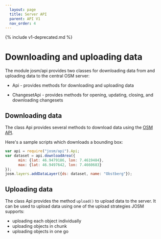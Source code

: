 ```yaml
---
  layout: page
  title: Server API
  parent: API V1
  nav_order: 4
---
```


{% include v1-deprecated.md %}

# Downloading and uploading data

The module <a data-js-object="module:josm/api">josm/api</a> provides two classes for downloading data from and uploading data to the central OSM server:

  * <a data-js-object="class:Api">Api</a> - provides methods for downloading and uploading data

  * <a data-js-object="class:ChangesetApi">ChangesetApi</a> - provides methods for opening, updating, closing, and downloading changesets

## Downloading data

The class <a data-js-object="class:Api">Api</a> provides several methods to download data
using the <a href="http://wiki.openstreetmap.org/wiki/API_v0.6">OSM API</a>.

Here's a sample scripts which downloads a bounding box:

```js
var api = require("josm/api").Api;
var dataset = api.downloadArea({
      min: {lat: 46.9479186, lon: 7.4619484}, 
      max: {lat: 46.9497642, lon: 7.4660683}  
});
josm.layers.addDataLayer({ds: dataset, name: "Obstberg"});  
```

## Uploading data

The class <a data-js-object="class:Api">Api</a> provides the method `upload()`
to upload data to the server. It can be used to upload data using one of the upload strategies JOSM supports:

*   uploading each object individually
*   uploading objects in chunk
*   uploading objects in one go